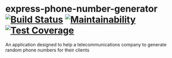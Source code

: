 # express-phone-number-generator [![Build Status](https://travis-ci.org/katunold/express-phone-number-generator.svg?branch=develop)](https://travis-ci.org/katunold/express-phone-number-generator) [![Maintainability](https://api.codeclimate.com/v1/badges/0991580ae3fd29ff25c6/maintainability)](https://codeclimate.com/github/katunold/express-phone-number-generator/maintainability) [![Test Coverage](https://api.codeclimate.com/v1/badges/0991580ae3fd29ff25c6/test_coverage)](https://codeclimate.com/github/katunold/express-phone-number-generator/test_coverage)
An application designed to help a telecommunications company to generate random phone numbers for their clients
